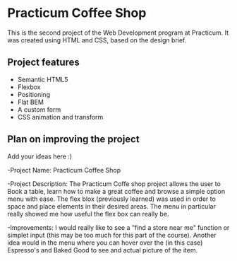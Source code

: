 # Practicum Coffee Shop

This is the second project of the Web Development program at Practicum. It was created using HTML and CSS, based on the design brief.

## Project features

- Semantic HTML5
- Flexbox
- Positioning
- Flat BEM
- A custom form
- CSS animation and transform

## Plan on improving the project

Add your ideas here :)

-Project Name: Practicum Coffee Shop

-Project Description: The Practicum Coffe shop project allows the user to Book a table, learn how to make a great coffee and browse a simple option menu with ease. The flex blox (previously learned) was used in order to space and place elements in their desired areas. The menu in particular really showed me how useful the flex box can really be.

-Improvements: I would really like to see a "find a store near me" function or simplet input (this may be too much for this part of the course). Another idea would in the menu where you can hover over the (in this case) Espresso's and Baked Good to see and actual picture of the item.
